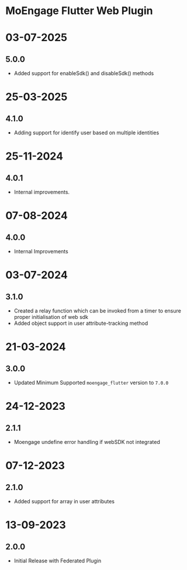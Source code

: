 # MoEngage Flutter Web Plugin

# 03-07-2025

## 5.0.0

- Added support for enableSdk() and disableSdk() methods

# 25-03-2025

## 4.1.0
- Adding support for identify user based on multiple identities
          
# 25-11-2024

## 4.0.1
- Internal improvements.

# 07-08-2024

## 4.0.0
- Internal Improvements

# 03-07-2024

## 3.1.0
- Created a relay function which can be invoked from a timer to ensure proper initialisation of web sdk
- Added object support in user attribute-tracking method

# 21-03-2024

## 3.0.0
- Updated Minimum Supported `moengage_flutter` version to `7.0.0`

# 24-12-2023

## 2.1.1
- Moengage undefine error handling if webSDK not integrated

# 07-12-2023

## 2.1.0
- Added support for array in user attributes

# 13-09-2023

## 2.0.0
- Initial Release with Federated Plugin